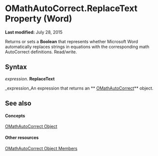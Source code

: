
# OMathAutoCorrect.ReplaceText Property (Word)

 **Last modified:** July 28, 2015

Returns or sets a  **Boolean** that represents whether Microsoft Word automatically replaces strings in equations with the corresponding math AutoCorrect definitions. Read/write.

## Syntax

 _expression_. **ReplaceText**

 _expression_An expression that returns an  ** [OMathAutoCorrect](933b77bd-335e-4f4c-026d-8141bd5fc6e2.md)** object.


## See also


#### Concepts


 [OMathAutoCorrect Object](933b77bd-335e-4f4c-026d-8141bd5fc6e2.md)
#### Other resources


 [OMathAutoCorrect Object Members](22bf1063-6cfa-c209-dc92-2b1ebbef606b.md)
